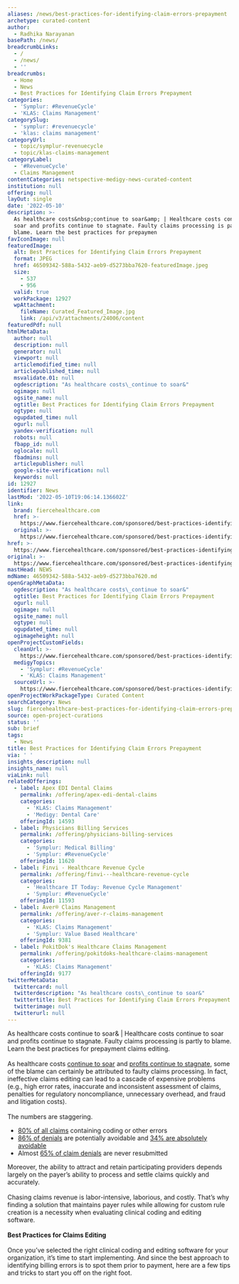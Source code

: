 ```yaml
---
aliases: /news/best-practices-for-identifying-claim-errors-prepayment
archetype: curated-content
author:
  - Radhika Narayanan
basePath: /news/
breadcrumbLinks:
  - /
  - /news/
  - ''
breadcrumbs:
  - Home
  - News
  - Best Practices for Identifying Claim Errors Prepayment
categories:
  - 'Symplur: #RevenueCycle'
  - 'KLAS: Claims Management'
categorySlug:
  - 'symplur: #revenuecycle'
  - 'klas: claims management'
categoryUrl:
  - topic/symplur-revenuecycle
  - topic/klas-claims-management
categoryLabel:
  - '#RevenueCycle'
  - Claims Management
contentCategories: netspective-medigy-news-curated-content
institution: null
offering: null
layOut: single
date: '2022-05-10'
description: >-
  As healthcare costs&nbsp;continue to soar&amp; | Healthcare costs continue to
  soar and profits continue to stagnate. Faulty claims processing is partly to
  blame. Learn the best practices for prepaymen
favIconImage: null
featuredImage:
  alt: Best Practices for Identifying Claim Errors Prepayment
  format: JPEG
  href: 46509342-588a-5432-aeb9-d5273bba7620-featuredImage.jpeg
  size:
    - 537
    - 956
  valid: true
  workPackage: 12927
  wpAttachment:
    fileName: Curated_Featured_Image.jpg
    link: /api/v3/attachments/24006/content
featuredPdf: null
htmlMetaData:
  author: null
  description: null
  generator: null
  viewport: null
  articlemodified_time: null
  articlepublished_time: null
  msvalidate.01: null
  ogdescription: "As healthcare costs\_continue to soar&"
  ogimage: null
  ogsite_name: null
  ogtitle: Best Practices for Identifying Claim Errors Prepayment
  ogtype: null
  ogupdated_time: null
  ogurl: null
  yandex-verification: null
  robots: null
  fbapp_id: null
  oglocale: null
  fbadmins: null
  articlepublisher: null
  google-site-verification: null
  keywords: null
id: 12927
identifier: News
lastMod: '2022-05-10T19:06:14.136602Z'
link:
  brand: fiercehealthcare.com
  href: >-
    https://www.fiercehealthcare.com/sponsored/best-practices-identifying-claim-errors-prepayment
  original: >-
    https://www.fiercehealthcare.com/sponsored/best-practices-identifying-claim-errors-prepayment
href: >-
  https://www.fiercehealthcare.com/sponsored/best-practices-identifying-claim-errors-prepayment
original: >-
  https://www.fiercehealthcare.com/sponsored/best-practices-identifying-claim-errors-prepayment
mastHead: NEWS
mdName: 46509342-588a-5432-aeb9-d5273bba7620.md
openGraphMetaData:
  ogdescription: "As healthcare costs\_continue to soar&"
  ogtitle: Best Practices for Identifying Claim Errors Prepayment
  ogurl: null
  ogimage: null
  ogsite_name: null
  ogtype: null
  ogupdated_time: null
  ogimageheight: null
openProjectCustomFields:
  cleanUrl: >-
    https://www.fiercehealthcare.com/sponsored/best-practices-identifying-claim-errors-prepayment
  medigyTopics:
    - 'Symplur: #RevenueCycle'
    - 'KLAS: Claims Management'
  sourceUrl: >-
    https://www.fiercehealthcare.com/sponsored/best-practices-identifying-claim-errors-prepayment
openProjectWorkPackageType: Curated Content
searchCategory: News
slug: fiercehealthcare-best-practices-for-identifying-claim-errors-prepayment
source: open-project-curations
status: ''
sub: brief
tags:
  - News
title: Best Practices for Identifying Claim Errors Prepayment
via: ' '
insights_description: null
insights_name: null
viaLink: null
relatedOfferings:
  - label: Apex EDI Dental Claims
    permalink: /offering/apex-edi-dental-claims
    categories:
      - 'KLAS: Claims Management'
      - 'Medigy: Dental Care'
    offeringId: 14593
  - label: Physicians Billing Services
    permalink: /offering/physicians-billing-services
    categories:
      - 'Symplur: Medical Billing'
      - 'Symplur: #RevenueCycle'
    offeringId: 11620
  - label: Finvi - Healthcare Revenue Cycle
    permalink: /offering/finvi---healthcare-revenue-cycle
    categories:
      - 'Healthcare IT Today: Revenue Cycle Management'
      - 'Symplur: #RevenueCycle'
    offeringId: 11593
  - label: Aver® Claims Management
    permalink: /offering/aver-r-claims-management
    categories:
      - 'KLAS: Claims Management'
      - 'Symplur: Value Based Healthcare'
    offeringId: 9381
  - label: PokitDok's Healthcare Claims Management
    permalink: /offering/pokitdoks-healthcare-claims-management
    categories:
      - 'KLAS: Claims Management'
    offeringId: 9177
twitterMetaData:
  twittercard: null
  twitterdescription: "As healthcare costs\_continue to soar&"
  twittertitle: Best Practices for Identifying Claim Errors Prepayment
  twitterimage: null
  twitterurl: null
---
```

<p>As healthcare costs&nbsp;continue to soar&amp; | Healthcare costs continue to soar and profits continue to stagnate. Faulty claims processing is partly to blame. Learn the best practices for prepayment claims editing.<br><br>As healthcare costs&nbsp;<a href="https://www.ama-assn.org/about/research/trends-health-care-spending#:~:text=Health%20spending%20in%20the%20U.S.,in%202017%20(4.3%20percent).">continue to soar</a>&nbsp;and&nbsp;<a href="https://www.fiercehealthcare.com/hospitals/kaufman-hall-hospitals-close-out-2020-declining-margins-and-higher-expenses-due-to-covid">profits continue to stagnate</a>, some of the blame can certainly be attributed to faulty claims processing. In fact, ineffective claims editing can lead to a cascade of expensive problems (e.g., high error rates, inaccurate and inconsistent assessment of claims, penalties for regulatory noncompliance, unnecessary overhead, and fraud and litigation costs).&nbsp;<br><br>The numbers are staggering.&nbsp;</p><ul><li><a href="https://www.beckershospitalreview.com/finance/medical-billing-errors-growing-says-medical-billing-advocates-of-america.html">80% of all claims</a>&nbsp;containing coding or other errors</li><li><a href="https://www.ajmc.com/view/medical-claim-denial-rates-rising-highest-in-initial-covid-19-hotspots">86% of denials</a>&nbsp;are potentially avoidable and&nbsp;<a href="https://www.ajmc.com/view/medical-claim-denial-rates-rising-highest-in-initial-covid-19-hotspots">34% are absolutely avoidable</a></li><li>Almost&nbsp;<a href="https://www.hfma.org/topics/hfm/2018/september/61778.html">65% of claim denials</a>&nbsp;are never resubmitted</li></ul><p>Moreover, the ability to attract and retain participating providers depends largely on the payer’s ability to process and settle claims quickly and accurately.&nbsp;<br><br>Chasing claims revenue is labor-intensive, laborious, and costly. That’s why finding a solution that maintains payer rules while allowing for custom rule creation is a necessity when evaluating clinical coding and editing software.&nbsp;&nbsp;<br><br><strong>Best Practices for Claims Editing</strong><br><br>Once you’ve selected the right clinical coding and editing software for your organization, it’s time to start implementing. And since the best approach to identifying billing errors is to spot them prior to payment, here are a few tips and tricks to start you off on the right foot.<br>&nbsp;</p>